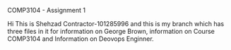 COMP3104 - Assignment 1

Hi This is Shehzad Contractor-101285996 and this is my branch which has three files in it for information on George Brown, information on Course COMP3104 and Information on Deovops Enginner.
